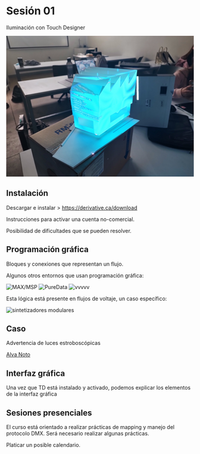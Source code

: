 # Sesión 01 

Iluminación con Touch Designer 

![portada](https://raw.githubusercontent.com/EmilioOcelotl/cc5-2024-1/main/img/mapping.jpg)

## Instalación 

Descargar e instalar > https://derivative.ca/download

Instrucciones para activar una cuenta no-comercial.

Posibilidad de dificultades que se pueden resolver. 

## Programación gráfica 

Bloques y conexiones que representan un flujo. 

Algunos otros entornos que usan programación gráfica: 

![MAX/MSP](https://www.music-academy.cl/wp-content/uploads/2018/07/bassss.jpg)
![PureData](https://www.arsov.net/SoundBytes/Images/2016-01/PD-Header.jpg)
![vvvvv](https://emiliusvgs.com/wp-content/uploads/2018/11/vvvv-emiliusvgs.jpg)

Esta lógica está presente en flujos de voltaje, un caso específico: 

![sintetizadores modulares](https://www.electronicbeats.net/app/uploads/2017/03/eurorackcolors.jpg)

## Caso

Advertencia de luces estroboscópicas 

[Alva Noto](https://www.youtube.com/watch?v=EIMiJ1MY2eo)

## Interfaz gráfica 

Una vez que TD está instalado y activado, podemos explicar los elementos de la interfaz gráfica

## Sesiones presenciales 

El curso está orientado a realizar prácticas de mapping y manejo del protocolo DMX. Será necesario realizar algunas prácticas. 

Platicar un posible calendario. 
